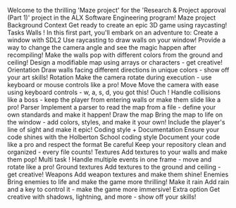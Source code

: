 Welcome to the thrilling 'Maze project' for the 'Research & Project approval (Part 1)' project in the ALX Software Engineering program!
Maze project
Background Context
Get ready to create an epic 3D game using raycasting!
Tasks
Walls !
In this first part, you'll embark on an adventure to:
Create a window with SDL2
Use raycasting to draw walls on your window!
Provide a way to change the camera angle and see the magic happen after recompiling!
Make the walls pop with different colors from the ground and ceiling!
Design a modifiable map using arrays or characters - get creative!
Orientation
Draw walls facing different directions in unique colors - show off your art skills!
Rotation
Make the camera rotate during execution - use keyboard or mouse controls like a pro!
Move
Move the camera with ease using keyboard controls - w, a, s, d, you got this!
Ouch !
Handle collisions like a boss - keep the player from entering walls or make them slide like a pro!
Parser
Implement a parser to read the map from a file - define your own standards and make it happen!
Draw the map
Bring the map to life on the window - add colors, styles, and make it your own!
Include the player's line of sight and make it epic!
Coding style + Documentation
Ensure your code shines with the Holberton School coding style
Document your code like a pro and respect the format
Be careful
Keep your repository clean and organized - every file counts!
Textures
Add textures to your walls and make them pop!
Multi task !
Handle multiple events in one frame - move and rotate like a pro!
Ground textures
Add textures to the ground and ceiling - get creative!
Weapons
Add weapon textures and make them shine!
Enemies
Bring enemies to life and make the game more thrilling!
Make it rain
Add rain and a key to control it - make the game more immersive!
Extra option
Get creative with shadows, lightning, and more - show off your skills!
